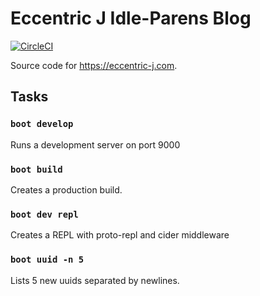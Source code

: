 # Eccentric J Idle-Parens Blog

[![CircleCI](https://circleci.com/gh/eccentric-j/idle-parens.svg?style=svg)](https://circleci.com/gh/eccentric-j/idle-parens)

Source code for https://eccentric-j.com.

## Tasks

### `boot develop`

Runs a development server on port 9000

### `boot build`

Creates a production build.

### `boot dev repl`

Creates a REPL with proto-repl and cider middleware

### `boot uuid -n 5`

Lists 5 new uuids separated by newlines.
